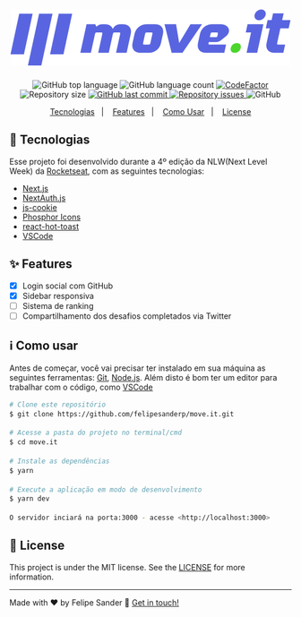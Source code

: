 <h1 align="center">
    <img alt="move.it" src="/public/logo-full.svg" />
    <br>
</h1>

<p align="center">
  <img alt="GitHub top language" src="https://img.shields.io/github/languages/top/felipesanderp/move.it.svg">

  <img alt="GitHub language count" src="https://img.shields.io/github/languages/count/felipesanderp/move.it.svg">
    
   <a href="https://www.codefactor.io/repository/github/felipesanderp/move.it">
     <img src="https://www.codefactor.io/repository/github/felipesanderp/move.it/badge"  alt="CodeFactor" />
   </a>
  
  <img alt="Repository size" src="https://img.shields.io/github/repo-size/felipesanderp/move.it.svg">
  <a href="https://github.com/felipesanderp/move.it/commits/">
    <img alt="GitHub last commit" src="https://img.shields.io/github/last-commit/felipesanderp/move.it.svg">
  </a>

  <a href="https://github.com/felipesanderp/move.it/issues">
    <img alt="Repository issues" src="https://img.shields.io/github/issues/felipesanderp/move.it.svg">
  </a>
    
  <img alt="GitHub" src="https://img.shields.io/github/license/felipesanderp/move.it">
</p>

<p align="center">
  <a href="#rocket-tecnologias">Tecnologias</a>&nbsp;&nbsp;&nbsp;|&nbsp;&nbsp;&nbsp;
  <a href="#sparkles-features">Features</a>&nbsp;&nbsp;&nbsp;|&nbsp;&nbsp;&nbsp;
  <a href="#information_source-como-usar">Como Usar</a>&nbsp;&nbsp;&nbsp;|&nbsp;&nbsp;&nbsp;
  <a href="#memo-license">License</a>
</p>

## :rocket: Tecnologias

Esse projeto foi desenvolvido durante a 4º edição da NLW(Next Level Week) da [Rocketseat](https://www.rocketseat.com.br/), com as seguintes tecnologias:

- [Next.js](https://nextjs.org/)
- [NextAuth.js](https://next-auth.js.org/)
- [js-cookie](https://www.npmjs.com/package/js-cookie)
- [Phosphor Icons](https://phosphoricons.com/)
- [react-hot-toast](https://react-hot-toast.com/)
- [VSCode](https://code.visualstudio.com/)

## :sparkles: Features
- [x] Login social com GitHub
- [x] Sidebar responsiva
- [ ] Sistema de ranking
- [ ] Compartilhamento dos desafios completados via Twitter

## :information_source: Como usar

Antes de começar, você vai precisar ter instalado em sua máquina as seguintes ferramentas: [Git](https://git-scm.com), [Node.js](https://nodejs.org/en/). 
Além disto é bom ter um editor para trabalhar com o código, como [VSCode](https://code.visualstudio.com/)

```bash
# Clone este repositório
$ git clone https://github.com/felipesanderp/move.it.git

# Acesse a pasta do projeto no terminal/cmd
$ cd move.it

# Instale as dependências
$ yarn

# Execute a aplicação em modo de desenvolvimento
$ yarn dev

O servidor inciará na porta:3000 - acesse <http://localhost:3000> 
```

## :memo: License
This project is under the MIT license. See the [LICENSE](https://github.com/felipesanderp/dashgo/blob/master/LICENSE) for more information.

---

Made with ♥ by Felipe Sander :wave: [Get in touch!](https://www.linkedin.com/in/felipesander)
